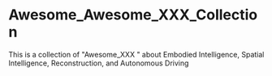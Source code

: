 # Awesome_Awesome_XXX_Collection
This is a collection of "Awesome_XXX " about Embodied Intelligence, Spatial Intelligence, Reconstruction, and Autonomous Driving
